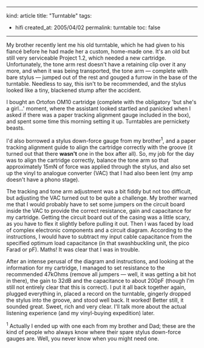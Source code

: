 -----
kind: article
title: "Turntable"
tags:
- hifi
created_at: 2005/04/02
permalink: turntable
toc: false
-----

<p>My brother recently lent me his old turntable, which he had given to his fianc&eacute; before he had made her a custom, home-made one. It's an old but still very serviceable Project 1.2, which needed a new cartridge. Unfortunately, the tone arm rest doesn't have a retaining clip over it any more, and when it was being transported, the tone arm &mdash; complete with bare stylus &mdash; jumped out of the rest and gouged a furrow in the base of the turntable. Needless to say, this isn't to be recommended, and the stylus looked like a tiny, blackened stump after the accident.</p>

<p>I bought an Ortofon OM10 cartridge (complete with the obligatory 'but she's a girl...' moment, where the assistant looked startled and panicked when I asked if there was a paper tracking alignment gauge included in the box), and spent some time this morning setting it up. Turntables are pernickety beasts.</p>


<p>I'd also borrowed a stylus down-force gauge from my brother<sup>1</sup>, and a paper tracking alignment guide to align the cartridge correctly with the groove (it turned out that there <strong>wasn't</strong> one in the box after all). So, my job for the day was to align the cartridge correctly, balance the tone arm so that approximately 15mN of force was applied through the stylus, and also set up the vinyl to analogue converter (VAC) that I had also been lent (my amp doesn't have a phono stage).</p>

<p>The tracking and tone arm adjustment was a bit fiddly but not too difficult, but adjusting the VAC turned out to be quite a challenge. My brother warned me that I would probably have to set some jumpers on the circuit board inside the VAC to provide the correct resistance, gain and capacitance for my cartridge. Getting the circuit board out of the casing was a little scary, as you have to flex it slightly before pulling it out. Then I was faced by load of complex electronic components and a circuit diagram. According to the instructions, I would have to subtract my input cable capacitance from the specified optimum load capacitance (in that swashbuckling unit, the pico Farad or pF). Maths! It was clear that I was in trouble.</p>

<p>After an intense perusal of the diagram and instructions, and looking at the information for my cartridge, I managed to set resistance to the recommended 47kOhms (remove all jumpers &mdash; well, it was getting a bit hot in there), the gain to 32dB and the capacitance to about 200pF (though I'm still not entirely clear that this is correct). I put it all back together again, plugged everything in, placed a record on the turntable, gingerly dropped the stylus into the groove, and stood well back. It worked! Better still, it sounded great. Sweet, rich and very clear. I'll talk more about the actual listening experience (and my vinyl-buying expedition) later.</p>

<p><sup>1</sup> Actually I ended up with one each from my brother and Dad; these are the kind of people who always know where their spare stylus down-force gauges are. Well, you never know when you might need one.</p>


